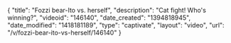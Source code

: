 {
    "title": "Fozzi bear-Ito vs. herself",
    "description": "Cat fight!  Who's winning?",
    "videoid": "146140",
    "date_created": "1394818945",
    "date_modified": "1418181189",
    "type": "captivate",
    "layout": "video",
    "url": "\/v\/fozzi-bear-ito-vs-herself\/146140"
}